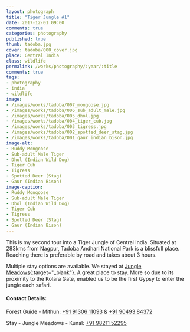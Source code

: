 ```yaml
---
layout: photograph
title: "Tiger Jungle #1"
date: 2017-12-01 09:00
comments: true
categories: photography
published: true
thumb: tadoba.jpg
cover: tadoba/000_cover.jpg
place: Central India
class: wildlife
permalink: /works/photography/:year/:title
comments: true
tags:
- photography
- india
- wildlife
image:
- /images/works/tadoba/007_mongoose.jpg
- /images/works/tadoba/006_sub_adult_male.jpg
- /images/works/tadoba/005_dhol.jpg
- /images/works/tadoba/004_tiger_cub.jpg
- /images/works/tadoba/003_tigress.jpg
- /images/works/tadoba/002_spotted_deer_stag.jpg
- /images/works/tadoba/001_gaur_indian_bison.jpg
image-alt:
- Ruddy Mongoose
- Sub-adult Male Tiger
- Dhol (Indian Wild Dog)
- Tiger Cub
- Tigress
- Spotted Deer (Stag)
- Gaur (Indian Bison)
image-caption:
- Ruddy Mongoose
- Sub-adult Male Tiger
- Dhol (Indian Wild Dog)
- Tiger Cub
- Tigress
- Spotted Deer (Stag)
- Gaur (Indian Bison)
---
```


This is my second tour into a Tiger Jungle of Central India. Situated at 283kms from Nagpur, Tadoba Andhari National Park is a blissfull place. Reaching there is preferable by road and takes about 3 hours.

Multiple stay options are available. We stayed at [Jungle Meadows](https://goo.gl/maps/7CE1BNBnbe32){:target="_blank"}. A great place to stay. More so due to its proximity to the Kolara Gate, enabled us to be the first Gypsy to enter the jungle each safari.

#### Contact Details:
Forest Guide - Mithun: [+91 91306 11093](tel:+919130611093) & [+91 90493 84372](tel:+919049384372)

Stay - Jungle Meadows - Kunal: [+91 98211 52295](tel:+919821152295)